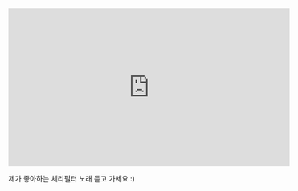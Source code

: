 <iframe width="560" height="315"src="https://www.youtube.com/embed/IUgVSYOT9pM" 
frameborder="0" 
allow="accelerometer; autoplay; encrypted-media; gyroscope; picture-in-picture" 
allowfullscreen></iframe>

제가 좋아하는 체리필터 노래 듣고 가세요 :)